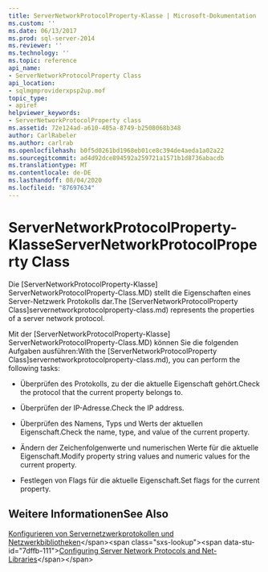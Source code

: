 ```yaml
---
title: ServerNetworkProtocolProperty-Klasse | Microsoft-Dokumentation
ms.custom: ''
ms.date: 06/13/2017
ms.prod: sql-server-2014
ms.reviewer: ''
ms.technology: ''
ms.topic: reference
api_name:
- ServerNetworkProtocolProperty Class
api_location:
- sqlmgmproviderxpsp2up.mof
topic_type:
- apiref
helpviewer_keywords:
- ServerNetworkProtocolProperty class
ms.assetid: 72e124ad-a610-405a-8749-b2508068b348
author: CarlRabeler
ms.author: carlrab
ms.openlocfilehash: b0f5d0261bd1968eb01ce8c394de4aeda1a02a22
ms.sourcegitcommit: ad4d92dce894592a259721a1571b1d8736abacdb
ms.translationtype: MT
ms.contentlocale: de-DE
ms.lasthandoff: 08/04/2020
ms.locfileid: "87697634"
---
```

# <a name="servernetworkprotocolproperty-class"></a><span data-ttu-id="7dffb-102">ServerNetworkProtocolProperty-Klasse</span><span class="sxs-lookup"><span data-stu-id="7dffb-102">ServerNetworkProtocolProperty Class</span></span>
  <span data-ttu-id="7dffb-103">Die [ServerNetworkProtocolProperty-Klasse] ServerNetworkProtocolProperty-Class.MD) stellt die Eigenschaften eines Server-Netzwerk Protokolls dar.</span><span class="sxs-lookup"><span data-stu-id="7dffb-103">The [ServerNetworkProtocolProperty Class]servernetworkprotocolproperty-class.md) represents the properties of a server network protocol.</span></span>  
  
 <span data-ttu-id="7dffb-104">Mit der [ServerNetworkProtocolProperty-Klasse] ServerNetworkProtocolProperty-Class.MD) können Sie die folgenden Aufgaben ausführen:</span><span class="sxs-lookup"><span data-stu-id="7dffb-104">With the [ServerNetworkProtocolProperty Class]servernetworkprotocolproperty-class.md), you can perform the following tasks:</span></span>  
  
-   <span data-ttu-id="7dffb-105">Überprüfen des Protokolls, zu der die aktuelle Eigenschaft gehört.</span><span class="sxs-lookup"><span data-stu-id="7dffb-105">Check the protocol that the current property belongs to.</span></span>  
  
-   <span data-ttu-id="7dffb-106">Überprüfen der IP-Adresse.</span><span class="sxs-lookup"><span data-stu-id="7dffb-106">Check the IP address.</span></span>  
  
-   <span data-ttu-id="7dffb-107">Überprüfen des Namens, Typs und Werts der aktuellen Eigenschaft.</span><span class="sxs-lookup"><span data-stu-id="7dffb-107">Check the name, type, and value of the current property.</span></span>  
  
-   <span data-ttu-id="7dffb-108">Ändern der Zeichenfolgenwerte und numerischen Werte für die aktuelle Eigenschaft.</span><span class="sxs-lookup"><span data-stu-id="7dffb-108">Modify property string values and numeric values for the current property.</span></span>  
  
-   <span data-ttu-id="7dffb-109">Festlegen von Flags für die aktuelle Eigenschaft.</span><span class="sxs-lookup"><span data-stu-id="7dffb-109">Set flags for the current property.</span></span>  
  
## <a name="see-also"></a><span data-ttu-id="7dffb-110">Weitere Informationen</span><span class="sxs-lookup"><span data-stu-id="7dffb-110">See Also</span></span>  
 <span data-ttu-id="7dffb-111">[Konfigurieren von Servernetzwerkprotokollen und Netzwerkbibliotheken](https://msdn.microsoft.com/library/ms177485\(v=sql.100\).aspx)</span><span class="sxs-lookup"><span data-stu-id="7dffb-111">[Configuring Server Network Protocols and Net-Libraries](https://msdn.microsoft.com/library/ms177485\(v=sql.100\).aspx)</span></span>  
  
  
